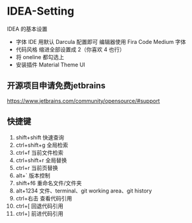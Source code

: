 # IDEA-Setting
IDEA 的基本设置

- 字体
IDE 用默认 Darcula 配置即可
编辑器使用 Fira Code Medium 字体
- 代码风格
缩进全部设置成 2（你喜欢 4 也行）
- 将 oneline 都勾选上
- 安装插件 Material Theme UI

## 开源项目申请免费jetbrains
https://www.jetbrains.com/community/opensource/#support

## 快捷键

1. shift+shift 快速查询
2. ctrl+shift+g 全局检索
3. ctrl+f 当前文件检索
4. ctrl+shift+r 全局替换
5. ctrl+r 当前页替换
6. alt+` 版本控制
7. shift+f6 重命名文件/文件夹
8. alt+1234 文件、terminal、git working area、git history
9. ctrl+右击 查看代码引用
10. ctrl+\[ 回退代码引用
11. ctrl+\] 前进代码引用
